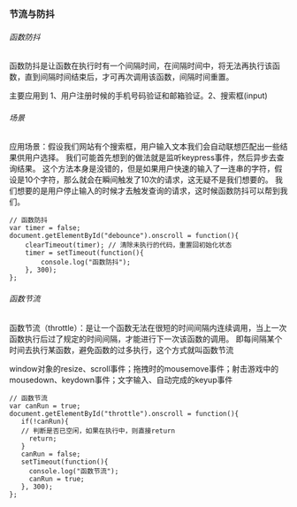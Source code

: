 ### 节流与防抖

###### 函数防抖

函数防抖是让函数在执行时有一个间隔时间，在间隔时间中，将无法再执行该函数，直到间隔时间结束后，才可再次调用该函数，间隔时间重置。

主要应用到 1、用户注册时候的手机号码验证和邮箱验证。2、搜索框(input)

###### 场景

应用场景：假设我们网站有个搜索框，用户输入文本我们会自动联想匹配出一些结果供用户选择。
我们可能首先想到的做法就是监听keypress事件，然后异步去查询结果。
这个方法本身是没错的，但是如果用户快速的输入了一连串的字符，假设是10个字符，那么就会在瞬间触发了10次的请求，这无疑不是我们想要的。
我们想要的是用户停止输入的时候才去触发查询的请求，这时候函数防抖可以帮到我们。

```
// 函数防抖
var timer = false;
document.getElementById("debounce").onscroll = function(){
    clearTimeout(timer); // 清除未执行的代码，重置回初始化状态
    timer = setTimeout(function(){
        console.log("函数防抖");
    }, 300);
};
```
###### 函数节流

函数节流（throttle）：是让一个函数无法在很短的时间间隔内连续调用，当上一次函数执行后过了规定的时间间隔，才能进行下一次该函数的调用。
即每间隔某个时间去执行某函数，避免函数的过多执行，这个方式就叫函数节流

window对象的resize、scroll事件；拖拽时的mousemove事件；射击游戏中的mousedown、keydown事件；文字输入、自动完成的keyup事件

```
// 函数节流
var canRun = true;
document.getElementById("throttle").onscroll = function(){
   if(!canRun){
   // 判断是否已空闲，如果在执行中，则直接return
     return;
   }
   canRun = false;
   setTimeout(function(){
     console.log("函数节流");
     canRun = true;
   }, 300);
};
```

